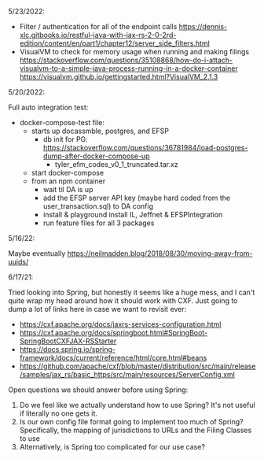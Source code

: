 
5/23/2022:

* Filter / authentication for all of the endpoint calls
  https://dennis-xlc.gitbooks.io/restful-java-with-jax-rs-2-0-2rd-edition/content/en/part1/chapter12/server_side_filters.html
* VisualVM to check for memory usage when running and making filings
  https://stackoverflow.com/questions/35108868/how-do-i-attach-visualvm-to-a-simple-java-process-running-in-a-docker-container
  https://visualvm.github.io/gettingstarted.html?VisualVM_2.1.3
  

5/20/2022:

Full auto integration test:

* docker-compose-test file:
  * starts up docassmble, postgres, and EFSP
    * db init for PG: https://stackoverflow.com/questions/36781984/load-postgres-dump-after-docker-compose-up
      * tyler_efm_codes_v0_1_truncated.tar.xz
  * start docker-compose
  * from an npm container
    * wait til DA is up
    * add the EFSP server API key (maybe hard coded from the user_transaction.sql) to DA config
    * install & playground install IL, Jeffnet & EFSPIntegration
    * run feature files for all 3 packages



5/16/22:

Maybe eventually https://neilmadden.blog/2018/08/30/moving-away-from-uuids/


6/17/21:

Tried looking into Spring, but honestly it seems like a huge mess, and I can't quite wrap my head around how it
should work with CXF. Just going to dump a lot of links here in case we want to revisit ever:
* https://cxf.apache.org/docs/jaxrs-services-configuration.html
* https://cxf.apache.org/docs/springboot.html#SpringBoot-SpringBootCXFJAX-RSStarter
* https://docs.spring.io/spring-framework/docs/current/reference/html/core.html#beans
* https://github.com/apache/cxf/blob/master/distribution/src/main/release/samples/jax_rs/basic_https/src/main/resources/ServerConfig.xml

Open questions we should answer before using Spring:
1. Do we feel like we actually understand how to use Spring? It's not useful if literally no one gets it.
2. Is our own config file format going to implement too much of Spring? Specifically, the mapping of
   jurisdictions to URLs and the Filing Classes to use
3. Alternatively, is Spring too complicated for our use case?

